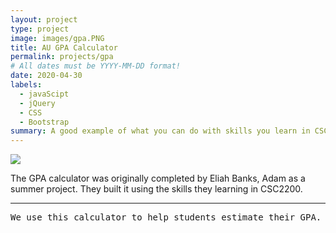 ```yaml
---
layout: project
type: project
image: images/gpa.PNG
title: AU GPA Calculator
permalink: projects/gpa
# All dates must be YYYY-MM-DD format!
date: 2020-04-30
labels:
  - javaScipt 
  - jQuery
  - CSS
  - Bootstrap
summary: A good example of what you can do with skills you learn in CSC2200. 
---
```


<img class="ui image" src="{{ site.baseurl }}/images/gpa.PNG">

The GPA calculator was originally completed by Eliah Banks, Adam as a summer project. They built it using the skills they learning in CSC2200.  
<hr>

<pre>
We use this calculator to help students estimate their GPA. 
